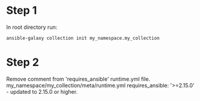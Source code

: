 
# Step 1

In root directory run:
```bash
ansible-galaxy collection init my_namespace.my_collection
```

# Step 2

Remove comment from 'requires_ansible' runtime.yml file.
    my_namespace/my_collection/meta/runtime.yml
    requires_ansible: '>=2.15.0' - updated to 2.15.0 or higher.

















